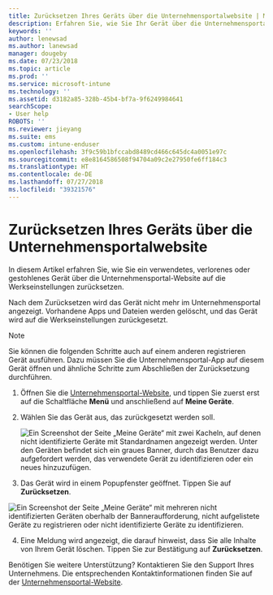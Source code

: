 ```yaml
---
title: Zurücksetzen Ihres Geräts über die Unternehmensportalwebsite | Microsoft-Dokumentation
description: Erfahren Sie, wie Sie Ihr Gerät über die Unternehmensportal-Website auf die Werkseinstellungen zurücksetzen.
keywords: ''
author: lenewsad
ms.author: lanewsad
manager: dougeby
ms.date: 07/23/2018
ms.topic: article
ms.prod: ''
ms.service: microsoft-intune
ms.technology: ''
ms.assetid: d3182a85-328b-45b4-bf7a-9f6249984641
searchScope:
- User help
ROBOTS: ''
ms.reviewer: jieyang
ms.suite: ems
ms.custom: intune-enduser
ms.openlocfilehash: 3f9c59b1bfccabd8489cd466c645dc4a0051e97c
ms.sourcegitcommit: e8e8164586508f94704a09c2e27950fe6ff184c3
ms.translationtype: HT
ms.contentlocale: de-DE
ms.lasthandoff: 07/27/2018
ms.locfileid: "39321576"
---
```

# <a name="reset-your-device-from-the-company-portal-website"></a>Zurücksetzen Ihres Geräts über die Unternehmensportalwebsite

In diesem Artikel erfahren Sie, wie Sie ein verwendetes, verlorenes oder gestohlenes Gerät über die Unternehmensportal-Website auf die Werkseinstellungen zurücksetzen.  

Nach dem Zurücksetzen wird das Gerät nicht mehr im Unternehmensportal angezeigt. Vorhandene Apps und Dateien werden gelöscht, und das Gerät wird auf die Werkseinstellungen zurückgesetzt.

> [!Note]
> Sie können die folgenden Schritte auch auf einem anderen registrieren Gerät ausführen. Dazu müssen Sie die Unternehmensportal-App auf diesem Gerät öffnen und ähnliche Schritte zum Abschließen der Zurücksetzung durchführen.  

1. Öffnen Sie die [Unternehmensportal-Website](https://portal.manage.microsoft.com/#helpdeskDeskDialog), und tippen Sie zuerst erst auf die Schaltfläche __Menü__ und anschließend auf __Meine Geräte__.

2. Wählen Sie das Gerät aus, das zurückgesetzt werden soll.

    ![Ein Screenshot der Seite „Meine Geräte“ mit zwei Kacheln, auf denen nicht identifizierte Geräte mit Standardnamen angezeigt werden. Unter den Geräten befindet sich ein graues Banner, durch das Benutzer dazu aufgefordert werden, das verwendete Gerät zu identifizieren oder ein neues hinzuzufügen.](./media/macOS_enroll_002_tap_here_banner.png)

3. Das Gerät wird in einem Popupfenster geöffnet. Tippen Sie auf **Zurücksetzen**.  

 ![Ein Screenshot der Seite „Meine Geräte“ mit mehreren nicht identifizierten Geräten oberhalb der Banneraufforderung, nicht aufgelistete Geräte zu registrieren oder nicht identifizierte Geräte zu identifizieren.](./media/macOS_enroll_002_tap_here_banner.png)

4. Eine Meldung wird angezeigt, die darauf hinweist, dass Sie alle Inhalte von Ihrem Gerät löschen. Tippen Sie zur Bestätigung auf **Zurücksetzen**.  

Benötigen Sie weitere Unterstützung? Kontaktieren Sie den Support Ihres Unternehmens. Die entsprechenden Kontaktinformationen finden Sie auf der [Unternehmensportal-Website](https://portal.manage.microsoft.com/#helpdeskDeskDialog).
